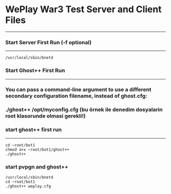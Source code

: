 # WePlay War3 Test Server and Client Files
---

### Start Server First Run (-f optional)
---
```
/usr/local/sbin/bnetd
```

### Start Ghost++ First Run
---
### You can pass a command-line argument to use a different secondary configuration filename, instead of ghost.cfg:
### ./ghost++ /opt/myconfig.cfg (bu örnek ile denedim dosyalarin root klasorunde olmasi gerekli!)

### start ghost++ first run
---
```
cd ~root/bot1
chmod a+x ~root/bot1/ghost++
./ghost++
```

### start pvpgn and ghost++
```
/usr/local/sbin/bnetd
cd ~root/bot1
./ghost++ weplay.cfg
```
